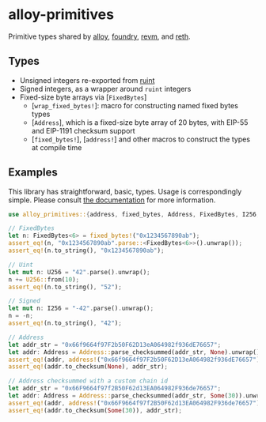 # alloy-primitives

Primitive types shared by [alloy], [foundry], [revm], and [reth].

[alloy]: https://github.com/alloy-rs
[foundry]: https://github.com/foundry-rs/foundry
[revm]: https://github.com/bluealloy/revm
[reth]: https://github.com/paradigmxyz/reth

## Types

- Unsigned integers re-exported from [ruint](https://github.com/recmo/uint)
- Signed integers, as a wrapper around `ruint` integers
- Fixed-size byte arrays via [`FixedBytes`]
  - [`wrap_fixed_bytes!`]: macro for constructing named fixed bytes types
  - [`Address`], which is a fixed-size byte array of 20 bytes, with EIP-55 and
    EIP-1191 checksum support
  - [`fixed_bytes!`], [`address!`] and other macros to construct the types at
    compile time

## Examples

This library has straightforward, basic, types. Usage is correspondingly simple.
Please consult [the documentation][docs] for more information.

[docs]: https://docs.rs/alloy-primitives/latest/alloy_primitives/

```rust
use alloy_primitives::{address, fixed_bytes, Address, FixedBytes, I256, U256};

// FixedBytes
let n: FixedBytes<6> = fixed_bytes!("0x1234567890ab");
assert_eq!(n, "0x1234567890ab".parse::<FixedBytes<6>>().unwrap());
assert_eq!(n.to_string(), "0x1234567890ab");

// Uint
let mut n: U256 = "42".parse().unwrap();
n += U256::from(10);
assert_eq!(n.to_string(), "52");

// Signed
let mut n: I256 = "-42".parse().unwrap();
n = -n;
assert_eq!(n.to_string(), "42");

// Address
let addr_str = "0x66f9664f97F2b50F62D13eA064982f936dE76657";
let addr: Address = Address::parse_checksummed(addr_str, None).unwrap();
assert_eq!(addr, address!("0x66f9664f97F2b50F62D13eA064982f936dE76657"));
assert_eq!(addr.to_checksum(None), addr_str);

// Address checksummed with a custom chain id
let addr_str = "0x66F9664f97f2B50F62d13EA064982F936de76657";
let addr: Address = Address::parse_checksummed(addr_str, Some(30)).unwrap();
assert_eq!(addr, address!("0x66F9664f97f2B50F62d13EA064982F936de76657"));
assert_eq!(addr.to_checksum(Some(30)), addr_str);
```
